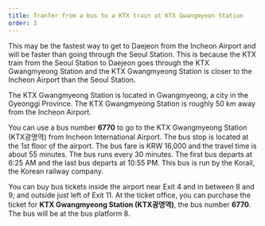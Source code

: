 ```yaml
---
title: Tranfer from a bus to a KTX train at KTX Gwangmyeon Station 
order: 3
---
```


This may be the fastest way to get to Daejeon from the Incheon Airport and will be faster than going through the Seoul Station. This is because the KTX train from the Seoul Station to Daejeon goes through the KTX Gwangmyeong Station and the KTX Gwangmyeong Station is closer to the Incheon Airport than the Seoul Station.

The KTX Gwangmyeong Station is located in Gwangmyeong, a city in the Gyeonggi Province. The KTX Gwangmyeong Station is roughly 50 km away from the Incheon Airport.

You can use a bus number **6770** to go to the KTX Gwangmyeong Station (KTX광명역) from Incheon International Airport. The bus stop is located at the 1st floor of the airport. The bus fare is KRW 16,000 and the travel time is about 55 minutes. The bus runs every 30 minutes.
The first bus departs at 6:25 AM and the last bus departs at 10:55 PM.  This bus is run by the Korail, the Korean railway company. 

You can buy bus tickets inside the airport near Exit 4 and in between 8 and 9; and outside just left of Exit 11.
At the ticket office, you can purchase the ticket for **KTX Gwangmyeong Station (KTX광명역)**, the bus number **6770**.
The bus will be at the bus platform 8.

